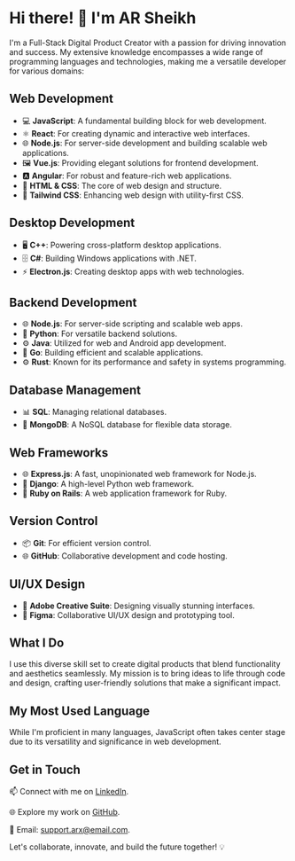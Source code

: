 # Hi there! 👋 I'm AR Sheikh

I'm a Full-Stack Digital Product Creator with a passion for driving innovation and success. My extensive knowledge encompasses a wide range of programming languages and technologies, making me a versatile developer for various domains:

## Web Development
- 💻 **JavaScript**: A fundamental building block for web development.
- ⚛️ **React**: For creating dynamic and interactive web interfaces.
- 🌐 **Node.js**: For server-side development and building scalable web applications.
- 🖼️ **Vue.js**: Providing elegant solutions for frontend development.
- 🅰️ **Angular**: For robust and feature-rich web applications.
- 🧱 **HTML & CSS**: The core of web design and structure.
- 🎨 **Tailwind CSS**: Enhancing web design with utility-first CSS.

## Desktop Development
- 🖥️ **C++**: Powering cross-platform desktop applications.
- 🗄️ **C#**: Building Windows applications with .NET.
- ⚡ **Electron.js**: Creating desktop apps with web technologies.

## Backend Development
- 🌐 **Node.js**: For server-side scripting and scalable web apps.
- 🐍 **Python**: For versatile backend solutions.
- ⚙️ **Java**: Utilized for web and Android app development.
- 🐧 **Go**: Building efficient and scalable applications.
- ⚙️ **Rust**: Known for its performance and safety in systems programming.

## Database Management
- 📊 **SQL**: Managing relational databases.
- 🍃 **MongoDB**: A NoSQL database for flexible data storage.

## Web Frameworks
- 🌐 **Express.js**: A fast, unopinionated web framework for Node.js.
- 🐍 **Django**: A high-level Python web framework.
- 💎 **Ruby on Rails**: A web application framework for Ruby.

## Version Control
- 📦 **Git**: For efficient version control.
- 🌐 **GitHub**: Collaborative development and code hosting.

## UI/UX Design
- 🎨 **Adobe Creative Suite**: Designing visually stunning interfaces.
- 🎨 **Figma**: Collaborative UI/UX design and prototyping tool.

## What I Do

I use this diverse skill set to create digital products that blend functionality and aesthetics seamlessly. My mission is to bring ideas to life through code and design, crafting user-friendly solutions that make a significant impact.

## My Most Used Language

While I'm proficient in many languages, JavaScript often takes center stage due to its versatility and significance in web development.

## Get in Touch

📫 Connect with me on [LinkedIn](https://www.linkedin.com/in/arxsheikh).

🌐 Explore my work on [GitHub](https://github.com/arxsheikh).

📧 Email: [support.arx@email.com](mailto:support.arx@email.com).

Let's collaborate, innovate, and build the future together! 💡
